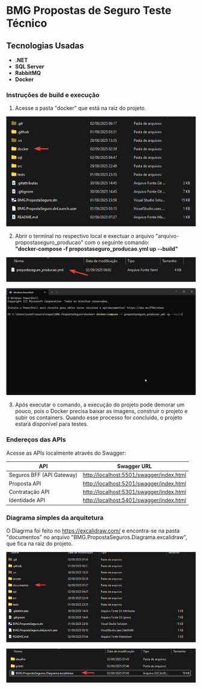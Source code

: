 # BMG Propostas de Seguro Teste Técnico

## Tecnologias Usadas

- **.NET** 
- **SQL Server**
- **RabbitMQ**
- **Docker**
  
###  Instruções de build e execução

1) Acesse a pasta "docker" que está na raiz do projeto.

![Descrição da imagem](https://github.com/evertongmdr/BMG.PropostaSeguro/blob/master/documentos/prints/pasta-docker.png)

2) Abrir o terminal no respectivo local e exectuar o arquivo "arquivo-propostaseguro_producao" com o seguinte comando:<br>
**"docker-compose -f propostaseguro_producao.yml up --build"**

![Descrição da imagem](documentos/prints/arquivo-propostaseguro_producao.png)

![Descrição da imagem](documentos/prints/rodando-comando-docker.png)

3) Após executar o comando, a execução do projeto pode demorar um pouco, pois o Docker precisa baixar as imagens, construir o projeto e subir os containers.
Quando esse processo for concluído, o projeto estará disponível para testes.


### Endereços das APIs

Acesse as APIs localmente através do Swagger:

| API                        | Swagger URL                                      |
|----------------------------|-------------------------------------------------|
| Seguros BFF (API Gateway)  | [http://localhost:5501/swagger/index.html](http://localhost:5501/swagger/index.html) |
| Proposta API               | [http://localhost:5201/swagger/index.html](http://localhost:5201/swagger/index.html) |
| Contratação API            | [http://localhost:5301/swagger/index.html](http://localhost:5301/swagger/index.html) |
| Identidade API             | [http://localhost:5401/swagger/index.html](http://localhost:5401/swagger/index.html) |


### Diagrama simples da arquitetura

O Diagrma foi feito no https://excalidraw.com/ e encontra-se na pasta "documentos" no arquivo "BMG.PropostaSeguros.Diagrama.excalidraw", que fica na raiz do projeto.

![Descrição da imagem](https://github.com/evertongmdr/BMG.PropostaSeguro/blob/master/documentos/prints/pasta-documento.png)

![Descrição da imagem](https://github.com/evertongmdr/BMG.PropostaSeguro/blob/master/documentos/prints/nome-diagrama.png)





